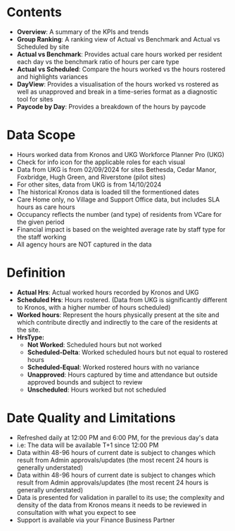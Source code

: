 # Contents

- **Overview**: A summary of the KPIs and trends
- **Group Ranking**: A ranking view of Actual vs Benchmark and Actual vs Scheduled by site
- **Actual vs Benchmark**: Provides actual care hours worked per resident each day vs the benchmark ratio of hours per care type
- **Actual vs Scheduled**: Compare the hours worked vs the hours rostered and highlights variances
- **DayView**: Provides a visualisation of the hours worked vs rostered as well as unapproved and break in a time-series format as a diagnostic tool for sites
- **Paycode by Day**: Provides a breakdown of the hours by paycode

# Data Scope

- Hours worked data from Kronos and UKG Workforce Planner Pro (UKG)
- Check for info icon for the applicable roles for each visual
- Data from UKG is from 02/09/2024 for sites Bethesda, Cedar Manor, Foxbridge, Hugh Green, and Riverstone (pilot sites)
- For other sites, data from UKG is from 14/10/2024
- The historical Kronos data is loaded till the formentioned dates
- Care Home only, no Village and Support Office data, but includes SLA hours as care hours
- Occupancy reflects the number (and type) of residents from VCare for the given period
- Financial impact is based on the weighted average rate by staff type for the staff working
- All agency hours are NOT captured in the data

# Definition

- **Actual Hrs**: Actual worked hours recorded by Kronos and UKG
- **Scheduled Hrs**: Hours rostered. (Data from UKG is significantly different to Kronos, with a higher number of hours scheduled)
- **Worked hours**: Represent the hours physically present at the site and which contribute directly and indirectly to the care of the residents at the site. 
- **HrsType:**
  - **Not Worked**: Scheduled hours but not worked
  - **Scheduled-Delta**: Worked scheduled hours but not equal to rostered hours
  - **Scheduled-Equal**: Worked rostered hours with no variance
  - **Unapproved**: Hours captured by time and attendance but outside approved bounds and subject to review
  - **Unscheduled**: Hours worked but not scheduled

# Date Quality and Limitations

- Refreshed daily at 12:00 PM and 6:00 PM, for the previous day's data
- i.e: The data will be available T+1 since 12:00 PM
- Data within 48-96 hours of current date is subject to changes which result from Admin approvals/updates (the most recent 24 hours is generally understated)
- Data within 48-96 hours of current date is subject to changes which result from Admin approvals/updates (the most recent 24 hours is generally understated)
- Data is presented for validation in parallel to its use; the complexity and density of the data from Kronos means it needs to be reviewed in consultation with what you expect to see
- Support is available via your Finance Business Partner